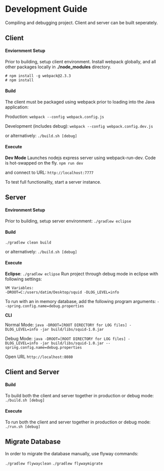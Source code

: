 # Development Guide
Compiling and debugging project.  Client and server can be built seperately.

## Client

#### Enviornment Setup
Prior to building, setup client environment. Install webpack globally, 
and all other packages locally in **./node_modules** directory.

```
# npm install -g webpack@2.3.3
# npm install
```

#### Build
The client must be packaged using webpack prior to loading into the Java application:

Production:
`webpack --config webpack.config.js`

Development (includes debug):
`webpack --config webpack.config.dev.js`

or alternatively:
`./build.sh [debug]`

#### Execute
**Dev Mode**
Launches nodejs express server using webpack-run-dev.  Code is hot-swapped on the fly. 
`npm run dev`

and connect to URL:
`http://localhost:7777`

To test full functionality, start a server instance.

## Server

#### Environment Setup
Prior to building, setup server environment:
`./gradlew eclipse`

#### Build
`./gradlew clean build`

or alternatively:
`./build.sh [debug]`

#### Execute
**Eclipse**:
`./gradlew eclipse`
Run project through debug mode in eclipse with following settings:

```
VM Variables:
-DROOT=C:/users/datim/Desktop/squid -DLOG_LEVEL=info
```

To run with an in memory database, add the following program arguments:
`--spring.config.name=debug.properties`

**CLI**

Normal Mode:
`java -DROOT=[ROOT DIRECTORY for LOG files] -DLOG_LEVEL=info -jar build/libs/squid-1.0.jar`

Debug Mode:
`java -DROOT=[ROOT DIRECTORY for LOG files] -DLOG_LEVEL=info -jar build/libs/squid-1.0.jar --spring.config.name=debug.properties`

Open URL `http://localhost:8080`

## Client and Server
#### Build
To build both the client and server together in production or debug mode:
`./build.sh [debug]`

#### Execute
To run both the client and server together in production or debug mode:
`./run.sh [debug]`

## Migrate Database
In order to migrate the database manually, use flyway commands:

`./gradlew flywayclean`
`./gradlew flywaymigrate`

